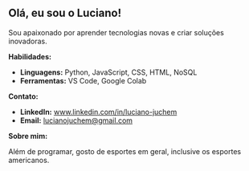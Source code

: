 ##  Olá, eu sou o Luciano!

Sou apaixonado por aprender tecnologias novas e criar soluções inovadoras.

**Habilidades:**

* **Linguagens:** Python, JavaScript, CSS, HTML, NoSQL
* **Ferramentas:** VS Code, Google Colab

**Contato:**

* **LinkedIn:** www.linkedin.com/in/luciano-juchem
* **Email:** lucianojuchem@gmail.com

**Sobre mim:**

Além de programar, gosto de esportes em geral, inclusive os esportes americanos.

